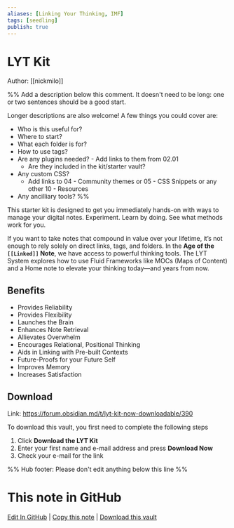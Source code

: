 ```yaml
---
aliases: [Linking Your Thinking, IMF]
tags: [seedling]
publish: true
---
```


# LYT Kit

Author: [[nickmilo]]

%% Add a description below this comment. It doesn't need to be long: one or two sentences should be a good start.

Longer descriptions are also welcome! A few things you could cover are:

- Who is this useful for?
- Where to start?
- What each folder is for?
- How to use tags?
- Are any plugins needed? - Add links to them from 02.01
  - Are they included in the kit/starter vault?
- Any custom CSS?
  - Add links to 04 - Community themes or 05 - CSS Snippets or any other 10 - Resources
- Any ancilliary tools?
  %%

This starter kit is designed to get you immediately hands-on with ways to manage your digital notes. Experiment. Learn by doing. See what methods work for you.

If you want to take notes that compound in value over your lifetime, it’s not enough to rely solely on direct links, tags, and folders. In the **Age of the `[[Linked]]` Note**, we have access to powerful thinking tools. The LYT System explores how to use Fluid Frameworks like MOCs (Maps of Content) and a Home note to elevate your thinking today—and years from now.

## Benefits

- Provides Reliability
- Provides Flexibility
- Launches the Brain
- Enhances Note Retrieval
- Allievates Overwhelm
- Encourages Relational, Positional Thinking
- Aids in Linking with Pre-built Contexts
- Future-Proofs for your Future Self
- Improves Memory
- Increases Satisfaction

## Download

Link: https://forum.obsidian.md/t/lyt-kit-now-downloadable/390

To download this vault, you first need to complete the following steps

1. Click **Download the LYT Kit**
2. Enter your first name and e-mail address and press **Download Now**
3. Check your e-mail for the link

%% Hub footer: Please don't edit anything below this line %%

# This note in GitHub

<span class="git-footer">[Edit In GitHub](https://github.dev/obsidian-community/obsidian-hub/blob/main/03%20-%20Showcases%20%26%20Templates/Vaults/LYT%20Kit.md "git-hub-edit-note") | [Copy this note](https://raw.githubusercontent.com/obsidian-community/obsidian-hub/main/03%20-%20Showcases%20%26%20Templates/Vaults/LYT%20Kit.md "git-hub-copy-note") | [Download this vault](https://github.com/obsidian-community/obsidian-hub/archive/refs/heads/main.zip "git-hub-download-vault") </span>
